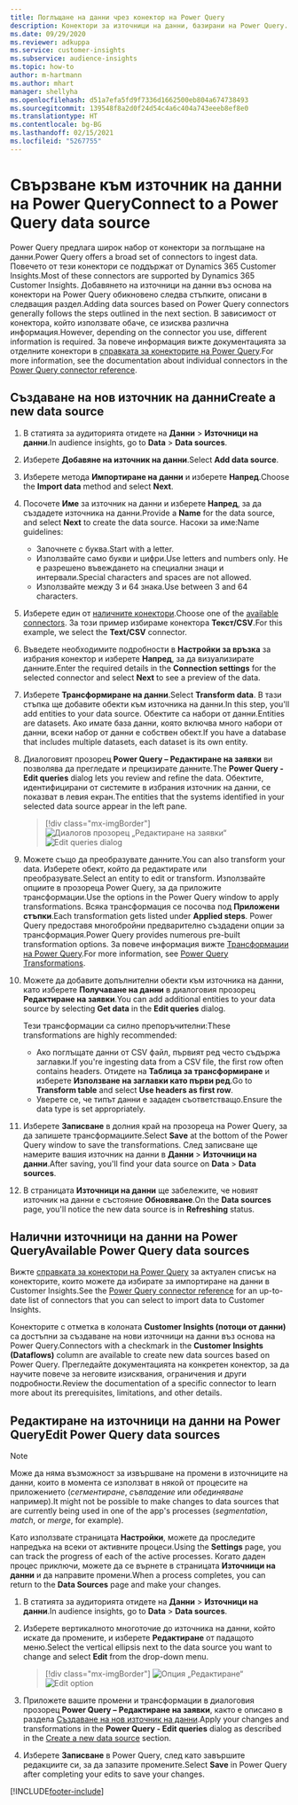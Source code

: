 ```yaml
---
title: Поглъщане на данни чрез конектор на Power Query
description: Конектори за източници на данни, базирани на Power Query.
ms.date: 09/29/2020
ms.reviewer: adkuppa
ms.service: customer-insights
ms.subservice: audience-insights
ms.topic: how-to
author: m-hartmann
ms.author: mhart
manager: shellyha
ms.openlocfilehash: d51a7efa5fd9f7336d1662500eb804a674738493
ms.sourcegitcommit: 139548f8a2d0f24d54c4a6c404a743eeeb8ef8e0
ms.translationtype: HT
ms.contentlocale: bg-BG
ms.lasthandoff: 02/15/2021
ms.locfileid: "5267755"
---
```

# <a name="connect-to-a-power-query-data-source"></a><span data-ttu-id="73d66-103">Свързване към източник на данни на Power Query</span><span class="sxs-lookup"><span data-stu-id="73d66-103">Connect to a Power Query data source</span></span>

<span data-ttu-id="73d66-104">Power Query предлага широк набор от конектори за поглъщане на данни.</span><span class="sxs-lookup"><span data-stu-id="73d66-104">Power Query offers a broad set of connectors to ingest data.</span></span> <span data-ttu-id="73d66-105">Повечето от тези конектори се поддържат от Dynamics 365 Customer Insights.</span><span class="sxs-lookup"><span data-stu-id="73d66-105">Most of these connectors are supported by Dynamics 365 Customer Insights.</span></span> <span data-ttu-id="73d66-106">Добавянето на източници на данни въз основа на конектори на Power Query обикновено следва стъпките, описани в следващия раздел.</span><span class="sxs-lookup"><span data-stu-id="73d66-106">Adding data sources based on Power Query connectors generally follows the steps outlined in the next section.</span></span> <span data-ttu-id="73d66-107">В зависимост от конектора, който използвате обаче, се изисква различна информация.</span><span class="sxs-lookup"><span data-stu-id="73d66-107">However, depending on the connector you use, different information is required.</span></span> <span data-ttu-id="73d66-108">За повече информация вижте документацията за отделните конектори в [справката за конекторите на Power Query](https://docs.microsoft.com/power-query/connectors/).</span><span class="sxs-lookup"><span data-stu-id="73d66-108">For more information, see the documentation about individual connectors in the [Power Query connector reference](https://docs.microsoft.com/power-query/connectors/).</span></span>

## <a name="create-a-new-data-source"></a><span data-ttu-id="73d66-109">Създаване на нов източник на данни</span><span class="sxs-lookup"><span data-stu-id="73d66-109">Create a new data source</span></span>

1. <span data-ttu-id="73d66-110">В статията за аудиторията отидете на **Данни** > **Източници на данни**.</span><span class="sxs-lookup"><span data-stu-id="73d66-110">In audience insights, go to **Data** > **Data sources**.</span></span>

1. <span data-ttu-id="73d66-111">Изберете **Добавяне на източник на данни**.</span><span class="sxs-lookup"><span data-stu-id="73d66-111">Select **Add data source**.</span></span>

1. <span data-ttu-id="73d66-112">Изберете метода **Импортиране на данни** и изберете **Напред**.</span><span class="sxs-lookup"><span data-stu-id="73d66-112">Choose the **Import data** method and select **Next**.</span></span>

1. <span data-ttu-id="73d66-113">Посочете **Име** за източник на данни и изберете **Напред**, за да създадете източника на данни.</span><span class="sxs-lookup"><span data-stu-id="73d66-113">Provide a **Name** for the data source, and select **Next** to create the data source.</span></span> <span data-ttu-id="73d66-114">Насоки за име:</span><span class="sxs-lookup"><span data-stu-id="73d66-114">Name guidelines:</span></span> 
   - <span data-ttu-id="73d66-115">Започнете с буква.</span><span class="sxs-lookup"><span data-stu-id="73d66-115">Start with a letter.</span></span>
   - <span data-ttu-id="73d66-116">Използвайте само букви и цифри.</span><span class="sxs-lookup"><span data-stu-id="73d66-116">Use letters and numbers only.</span></span> <span data-ttu-id="73d66-117">Не е разрешено въвеждането на специални знаци и интервали.</span><span class="sxs-lookup"><span data-stu-id="73d66-117">Special characters and spaces are not allowed.</span></span>
   - <span data-ttu-id="73d66-118">Използвайте между 3 и 64 знака.</span><span class="sxs-lookup"><span data-stu-id="73d66-118">Use between 3 and 64 characters.</span></span>

1. <span data-ttu-id="73d66-119">Изберете един от [наличните конектори](#available-power-query-data-sources).</span><span class="sxs-lookup"><span data-stu-id="73d66-119">Choose one of the [available connectors](#available-power-query-data-sources).</span></span> <span data-ttu-id="73d66-120">За този пример избираме конектора **Текст/CSV**.</span><span class="sxs-lookup"><span data-stu-id="73d66-120">For this example, we select the **Text/CSV** connector.</span></span>

1. <span data-ttu-id="73d66-121">Въведете необходимите подробности в **Настройки за връзка** за избрания конектор и изберете **Напред**, за да визуализирате данните.</span><span class="sxs-lookup"><span data-stu-id="73d66-121">Enter the required details in the **Connection settings** for the selected connector and select **Next** to see a preview of the data.</span></span>

1. <span data-ttu-id="73d66-122">Изберете **Трансформиране на данни**.</span><span class="sxs-lookup"><span data-stu-id="73d66-122">Select **Transform data**.</span></span> <span data-ttu-id="73d66-123">В тази стъпка ще добавите обекти към източника на данни.</span><span class="sxs-lookup"><span data-stu-id="73d66-123">In this step, you'll add entities to your data source.</span></span> <span data-ttu-id="73d66-124">Обектите са набори от данни.</span><span class="sxs-lookup"><span data-stu-id="73d66-124">Entities are datasets.</span></span> <span data-ttu-id="73d66-125">Ако имате база данни, която включва много набори от данни, всеки набор от данни е собствен обект.</span><span class="sxs-lookup"><span data-stu-id="73d66-125">If you have a database that includes multiple datasets, each dataset is its own entity.</span></span>

1. <span data-ttu-id="73d66-126">Диалоговият прозорец **Power Query – Редактиране на заявки** ви позволява да прегледате и прецизирате данните.</span><span class="sxs-lookup"><span data-stu-id="73d66-126">The **Power Query - Edit queries** dialog lets you review and refine the data.</span></span> <span data-ttu-id="73d66-127">Обектите, идентифицирани от системите в избрания източник на данни, се показват в левия екран.</span><span class="sxs-lookup"><span data-stu-id="73d66-127">The entities that the systems identified in your selected data source appear in the left pane.</span></span>

   > [!div class="mx-imgBorder"]
   > <span data-ttu-id="73d66-128">![Диалогов прозорец „Редактиране на заявки“](media/data-manager-configure-edit-queries.png "Диалогов прозорец „Редактиране на заявки“")</span><span class="sxs-lookup"><span data-stu-id="73d66-128">![Edit queries dialog](media/data-manager-configure-edit-queries.png "Edit queries dialog")</span></span>

1. <span data-ttu-id="73d66-129">Можете също да преобразувате данните.</span><span class="sxs-lookup"><span data-stu-id="73d66-129">You can also transform your data.</span></span> <span data-ttu-id="73d66-130">Изберете обект, който да редактирате или преобразувате.</span><span class="sxs-lookup"><span data-stu-id="73d66-130">Select an entity to edit or transform.</span></span> <span data-ttu-id="73d66-131">Използвайте опциите в прозореца Power Query, за да приложите трансформации.</span><span class="sxs-lookup"><span data-stu-id="73d66-131">Use the options in the Power Query window to apply transformations.</span></span> <span data-ttu-id="73d66-132">Всяка трансформация се посочва под **Приложени стъпки**.</span><span class="sxs-lookup"><span data-stu-id="73d66-132">Each transformation gets listed under **Applied steps**.</span></span> <span data-ttu-id="73d66-133">Power Query предоставя многобройни предварително създадени опции за трансформация.</span><span class="sxs-lookup"><span data-stu-id="73d66-133">Power Query provides numerous pre-built transformation options.</span></span> <span data-ttu-id="73d66-134">За повече информация вижте [Трансформации на Power Query](https://docs.microsoft.com/power-query/power-query-what-is-power-query#transformations).</span><span class="sxs-lookup"><span data-stu-id="73d66-134">For more information, see [Power Query Transformations](https://docs.microsoft.com/power-query/power-query-what-is-power-query#transformations).</span></span>

1. <span data-ttu-id="73d66-135">Можете да добавите допълнителни обекти към източника на данни, като изберете **Получаване на данни** в диалоговия прозорец **Редактиране на заявки**.</span><span class="sxs-lookup"><span data-stu-id="73d66-135">You can add additional entities to your data source by selecting **Get data** in the **Edit queries** dialog.</span></span>

   <span data-ttu-id="73d66-136">Тези трансформации са силно препоръчителни:</span><span class="sxs-lookup"><span data-stu-id="73d66-136">These transformations are highly recommended:</span></span>

   - <span data-ttu-id="73d66-137">Ако поглъщате данни от CSV файл, първият ред често съдържа заглавки.</span><span class="sxs-lookup"><span data-stu-id="73d66-137">If you're ingesting data from a CSV file, the first row often contains headers.</span></span> <span data-ttu-id="73d66-138">Отидете на **Таблица за трансформиране** и изберете **Използване на заглавки като първи ред**.</span><span class="sxs-lookup"><span data-stu-id="73d66-138">Go to **Transform table** and select **Use headers as first row**.</span></span>
   - <span data-ttu-id="73d66-139">Уверете се, че типът данни е зададен съответстващо.</span><span class="sxs-lookup"><span data-stu-id="73d66-139">Ensure the data type is set appropriately.</span></span>

1. <span data-ttu-id="73d66-140">Изберете **Записване** в долния край на прозореца на Power Query, за да запишете трансформациите.</span><span class="sxs-lookup"><span data-stu-id="73d66-140">Select **Save** at the bottom of the Power Query window to save the transformations.</span></span> <span data-ttu-id="73d66-141">След записване ще намерите вашия източник на данни в **Данни** > **Източници на данни**.</span><span class="sxs-lookup"><span data-stu-id="73d66-141">After saving, you'll find your data source on **Data** > **Data sources**.</span></span>

1. <span data-ttu-id="73d66-142">В страницата **Източници на данни** ще забележите, че новият източник на данни е състояние **Обновяване**.</span><span class="sxs-lookup"><span data-stu-id="73d66-142">On the **Data sources** page, you'll notice the new data source is in **Refreshing** status.</span></span>

## <a name="available-power-query-data-sources"></a><span data-ttu-id="73d66-143">Налични източници на данни на Power Query</span><span class="sxs-lookup"><span data-stu-id="73d66-143">Available Power Query data sources</span></span>

<span data-ttu-id="73d66-144">Вижте [справката за конектори на Power Query](https://docs.microsoft.com/power-query/connectors/) за актуален списък на конекторите, които можете да избирате за импортиране на данни в Customer Insights.</span><span class="sxs-lookup"><span data-stu-id="73d66-144">See the [Power Query connector reference](https://docs.microsoft.com/power-query/connectors/) for an up-to-date list of connectors that you can select to import data to Customer Insights.</span></span> 

<span data-ttu-id="73d66-145">Конекторите с отметка в колоната **Customer Insights (потоци от данни)** са достъпни за създаване на нови източници на данни въз основа на Power Query.</span><span class="sxs-lookup"><span data-stu-id="73d66-145">Connectors with a checkmark in the **Customer Insights (Dataflows)** column are available to create new data sources based on Power Query.</span></span> <span data-ttu-id="73d66-146">Прегледайте документацията на конкретен конектор, за да научите повече за неговите изисквания, ограничения и други подробности.</span><span class="sxs-lookup"><span data-stu-id="73d66-146">Review the documentation of a specific connector to learn more about its prerequisites, limitations, and other details.</span></span>

## <a name="edit-power-query-data-sources"></a><span data-ttu-id="73d66-147">Редактиране на източници на данни на Power Query</span><span class="sxs-lookup"><span data-stu-id="73d66-147">Edit Power Query data sources</span></span>

> [!NOTE]
> <span data-ttu-id="73d66-148">Може да няма възможност за извършване на промени в източниците на данни, които в момента се използват в някой от процесите на приложението (*сегментиране*, *съвпадение* или *обединяване* например).</span><span class="sxs-lookup"><span data-stu-id="73d66-148">It might not be possible to make changes to data sources that are currently being used in one of the app's processes (*segmentation*, *match*, or *merge*, for example).</span></span> 
>
> <span data-ttu-id="73d66-149">Като използвате страницата **Настройки**, можете да проследите напредъка на всеки от активните процеси.</span><span class="sxs-lookup"><span data-stu-id="73d66-149">Using the **Settings** page, you can track the progress of each of the active processes.</span></span> <span data-ttu-id="73d66-150">Когато даден процес приключи, можете да се върнете в страницата **Източници на данни** и да направите промени.</span><span class="sxs-lookup"><span data-stu-id="73d66-150">When a process completes, you can return to the **Data Sources** page and make your changes.</span></span>

1. <span data-ttu-id="73d66-151">В статията за аудиторията отидете на **Данни** > **Източници на данни**.</span><span class="sxs-lookup"><span data-stu-id="73d66-151">In audience insights, go to **Data** > **Data sources**.</span></span>

2. <span data-ttu-id="73d66-152">Изберете вертикалното многоточие до източника на данни, който искате да промените, и изберете **Редактиране** от падащото меню.</span><span class="sxs-lookup"><span data-stu-id="73d66-152">Select the vertical ellipsis next to the data source you want to change and select **Edit** from the drop-down menu.</span></span>

   > [!div class="mx-imgBorder"]
   > <span data-ttu-id="73d66-153">![Опция „Редактиране“](media/edit-option-data-sources.png "Опция „Редактиране“")</span><span class="sxs-lookup"><span data-stu-id="73d66-153">![Edit option](media/edit-option-data-sources.png "Edit option")</span></span>

3. <span data-ttu-id="73d66-154">Приложете вашите промени и трансформации в диалоговия прозорец **Power Query – Редактиране на заявки**, както е описано в раздела [Създаване на нов източник на данни](#create-a-new-data-source).</span><span class="sxs-lookup"><span data-stu-id="73d66-154">Apply your changes and transformations in the **Power Query - Edit queries** dialog as described in the [Create a new data source](#create-a-new-data-source) section.</span></span>

4. <span data-ttu-id="73d66-155">Изберете **Записване** в Power Query, след като завършите редакциите си, за да запазите промените.</span><span class="sxs-lookup"><span data-stu-id="73d66-155">Select **Save** in Power Query after completing your edits to save your changes.</span></span>


[!INCLUDE[footer-include](../includes/footer-banner.md)]